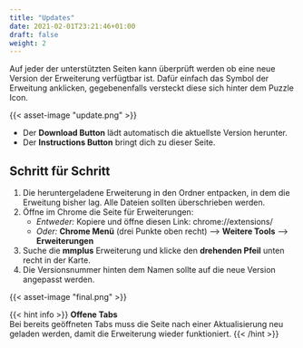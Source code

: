 ```yaml
---
title: "Updates"
date: 2021-02-01T23:21:46+01:00
draft: false
weight: 2
---
```


Auf jeder der unterstützten Seiten kann überprüft werden ob eine neue Version der Erweiterung verfügtbar ist.
Dafür einfach das Symbol der Erweitung anklicken, gegebenenfalls versteckt diese sich hinter dem Puzzle Icon.

{{< asset-image "update.png" >}}

* Der **Download Button** lädt automatisch die aktuellste Version herunter.
* Der **Instructions Button** bringt dich zu dieser Seite.

## Schritt für Schritt

1. Die heruntergeladene Erweiterung in den Ordner entpacken, in dem die Erweitung bisher lag. Alle Dateien sollten
überschrieben werden.
2. Öffne im Chrome die Seite für Erweiterungen:
	- *Entweder:* Kopiere und öffne diesen Link: chrome://extensions/
	- *Oder:* **Chrome Menü** (drei Punkte oben recht) --> **Weitere Tools** --> **Erweiterungen**
3. Suche die **mmplus** Erweiterung und klicke den **drehenden Pfeil** unten recht in der Karte.
4. Die Versionsnummer hinten dem Namen sollte auf die neue Version angepasst werden.

{{< asset-image "final.png" >}}

{{< hint info >}}
**Offene Tabs**\
Bei bereits geöffneten Tabs muss die Seite nach einer Aktualisierung neu geladen werden, damit die Erweiterung wieder funktioniert.
{{< /hint >}}